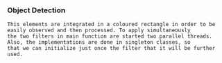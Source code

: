### Object Detection

```There are two types of detection that are applied on a short video in order to find the objects and the people from it.
This elements are integrated in a coloured rectangle in order to be easily observed and then processed. To apply simultaneously
the two filters in main function are started two parallel threads. Also, the implementations are done in singleton classes, so
that we can initialize just once the filter that it will be further used.
